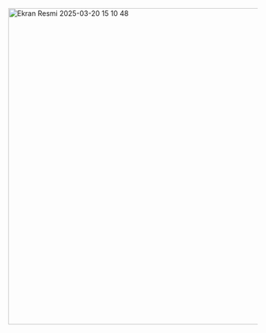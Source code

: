 <img width="640" alt="Ekran Resmi 2025-03-20 15 10 48" src="https://github.com/user-attachments/assets/5ebd8082-5f25-4bfb-8d05-3fcc20c10d09" />

